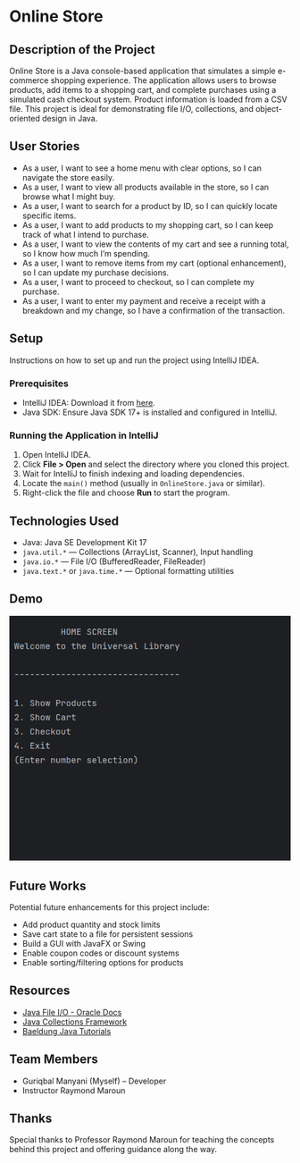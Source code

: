 # Online Store

## Description of the Project

Online Store is a Java console-based application that simulates a simple e-commerce shopping experience. The application allows users to browse products, add items to a shopping cart, and complete purchases using a simulated cash checkout system. Product information is loaded from a CSV file. This project is ideal for demonstrating file I/O, collections, and object-oriented design in Java.



## User Stories

- As a user, I want to see a home menu with clear options, so I can navigate the store easily.
- As a user, I want to view all products available in the store, so I can browse what I might buy.
- As a user, I want to search for a product by ID, so I can quickly locate specific items.
- As a user, I want to add products to my shopping cart, so I can keep track of what I intend to purchase.
- As a user, I want to view the contents of my cart and see a running total, so I know how much I’m spending.
- As a user, I want to remove items from my cart (optional enhancement), so I can update my purchase decisions.
- As a user, I want to proceed to checkout, so I can complete my purchase.
- As a user, I want to enter my payment and receive a receipt with a breakdown and my change, so I have a confirmation of the transaction.

## Setup

Instructions on how to set up and run the project using IntelliJ IDEA.

### Prerequisites

- IntelliJ IDEA: Download it from [here](https://www.jetbrains.com/idea/download/).
- Java SDK: Ensure Java SDK 17+ is installed and configured in IntelliJ.

### Running the Application in IntelliJ

1. Open IntelliJ IDEA.
2. Click **File > Open** and select the directory where you cloned this project.
3. Wait for IntelliJ to finish indexing and loading dependencies.
4. Locate the `main()` method (usually in `OnlineStore.java` or similar).
5. Right-click the file and choose **Run** to start the program.

## Technologies Used

- Java: Java SE Development Kit 17
- `java.util.*` — Collections (ArrayList, Scanner), Input handling
- `java.io.*` — File I/O (BufferedReader, FileReader)
- `java.text.*` or `java.time.*` — Optional formatting utilities

## Demo

![OnlineStoreDemo.gif](Online_Store.gif)

## Future Works

Potential future enhancements for this project include:

- Add product quantity and stock limits
- Save cart state to a file for persistent sessions
- Build a GUI with JavaFX or Swing
- Enable coupon codes or discount systems
- Enable sorting/filtering options for products

## Resources

- [Java File I/O - Oracle Docs](https://docs.oracle.com/javase/tutorial/essential/io/)
- [Java Collections Framework](https://docs.oracle.com/javase/8/docs/technotes/guides/collections/)
- [Baeldung Java Tutorials](https://www.baeldung.com/java)

## Team Members

- Guriqbal Manyani (Myself) – Developer
- Instructor Raymond Maroun

## Thanks

Special thanks to Professor Raymond Maroun for teaching the concepts behind this project and offering guidance along the way.

